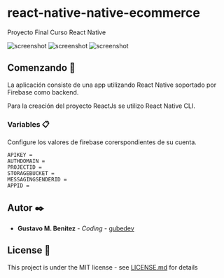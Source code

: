 # react-native-native-ecommerce
 Proyecto Final Curso React Native

![screenshot](https://github.com/gubedev/react-native-ecommerce/blob/feature/02/add-item-to-cart/docs/print-01.png)
![screenshot](https://github.com/gubedev/react-native-ecommerce/blob/feature/02/add-item-to-cart/docs/print-02.png)
![screenshot](https://github.com/gubedev/react-native-ecommerce/blob/feature/02/add-item-to-cart/docs/print-03.png)

## Comenzando 🚀

La aplicación consiste de una app utilizando React Native soportado por Firebase como backend.

Para la creación del proyecto ReactJs se utilizo React Native CLI. 

### Variables 📋

Configure los valores de firebase corerspondientes de su cuenta.

```
APIKEY =
AUTHDOMAIN = 
PROJECTID = 
STORAGEBUCKET = 
MESSAGINGSENDERID = 
APPID = 
```

## Autor ✒️


* **Gustavo M. Benitez** - *Coding* - [gubedev](https://github.com/gubedev)

## License 📄

This project is under the MIT license - see [LICENSE.md](LICENSE.md) for details

